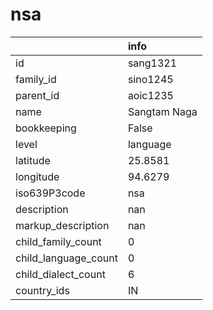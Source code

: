 # nsa
|                      | info         |
|:---------------------|:-------------|
| id                   | sang1321     |
| family_id            | sino1245     |
| parent_id            | aoic1235     |
| name                 | Sangtam Naga |
| bookkeeping          | False        |
| level                | language     |
| latitude             | 25.8581      |
| longitude            | 94.6279      |
| iso639P3code         | nsa          |
| description          | nan          |
| markup_description   | nan          |
| child_family_count   | 0            |
| child_language_count | 0            |
| child_dialect_count  | 6            |
| country_ids          | IN           |